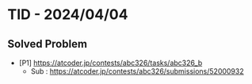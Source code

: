 # TID - 2024/04/04

## Solved Problem
- [P1] https://atcoder.jp/contests/abc326/tasks/abc326_b
  - Sub : https://atcoder.jp/contests/abc326/submissions/52000932
